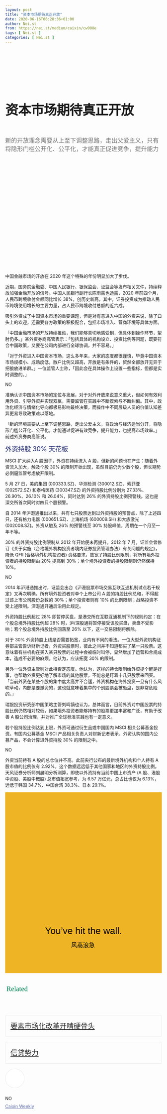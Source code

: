 ```yaml
---
layout: post
title: "资本市场期待真正开放"
date: 2020-06-16T06:28:36+01:00
author: Nei.st
from: https://nei.st/medium/caixin/cw908e
tags: [ Nei.st ]
categories: [ Nei.st ]
---
```


<article class="post-19889 post type-post status-publish format-standard hentry category-caixin" id="post-19889"> <header class="page-header medium Archives"><div class="page-header__image"></div><div class="page-header__content"><h1 class="page-title text-align-center">资本市场期待真正开放</h1></div> </header><div class="entry-content aesop-entry-content" id="post-19889-content"><link as="font" crossorigin="anonymous" href="//cdn.jsdelivr.net/gh/0nd1jyU39XQ/_/glyph/font-face/0uIzqoZjSuJfvSBnvgXTcApMtcVhMcpr.woff" rel="preload" type="font/woff"/><link as="font" crossorigin="anonymous" href="//cdn.jsdelivr.net/gh/0nd1jyU39XQ/_/glyph/font-face/1sTnSLZWDKucPX6SAk.woff" rel="preload" type="font/woff"/><style>@font-face{font-family:"etQuXe8pln0zqff6VgxLRg";font-display:fallback;src:url(//cdn.jsdelivr.net/gh/0nd1jyU39XQ/_/glyph/font-face/0uIzqoZjSuJfvSBnvgXTcApMtcVhMcpr.woff) format("woff");font-style:normal;font-weight:400}@font-face{font-family:"PingFang-SC-W3";font-display:fallback;src:url(//cdn.jsdelivr.net/gh/0nd1jyU39XQ/_/glyph/font-face/1sTnSLZWDKucPX6SAk.woff) format("woff");font-style:normal;font-weight:400}</style><p class="blog-post__description">新的开放理念需要从上至下调整思路，走出父爱主义，只有将隐形门槛公开化、公平化，才能真正促进竞争，提升能力</p><span id="more-19889"></span><style>svg#dino{width:72px;margin-left:30%}.container.large.img.edge{max-width:1640px;width:100%}@media (max-width:1300px){.container.large.img.edge .aesop-image-component{margin:0 20px}}@media (max-width:889px){.container.large.img.edge .aesop-image-component{margin:0 5%}}.u-overflowHidden{overflow:hidden!important}.u-flexCenter{display:-webkit-box!important;display:-webkit-flex!important;display:-ms-flexbox!important;display:flex!important;-webkit-box-align:center!important;-webkit-align-items:center!important;-ms-flex-align:center!important;align-items:center!important}.u-flex0{-webkit-box-flex:0;-webkit-flex:0 0 auto;-ms-flex:0 0 auto;flex:0 0 auto}.u-flex1{-webkit-box-flex:1;-webkit-flex:1 1 auto;-ms-flex:1 1 auto;flex:1 1 auto}.u-marginVertical24{margin-top:24px!important;margin-bottom:24px!important}.u-paddingLeft15{padding-left:15px!important}.u-paddingBottom3{padding-bottom:3px!important}.u-fontSize15{font-size:17px!important}.u-noWrapWithEllipsis{white-space:nowrap!important;text-overflow:ellipsis!important;overflow:hidden!important}.uiScale{line-height:20px;font-size:16px}.uiScale .ui-caption{color:rgba(0,0,0,.54)!important;fill:rgba(0,0,0,.54)!important}.uiScale-caption--regular .ui-caption{--x-height-multiplier:0.342!important;--baseline-multiplier:0.22!important;letter-spacing:0!important;font-size:16px!important;line-height:20px!important;-webkit-transform:translateY(1.52px);transform:translateY(1.52px)}svg.icon.icon-initium{width:70px}a.initium.__link-logo,a.initium.__link-logo:hover{padding-bottom:0;border-bottom:none!important;color:rgba(0,0,0,.84)!important}.page-header{padding:110px 0 0}.page-header__content{max-width:800px}.page-title:not(#algolia-search-box){font-size:42px;line-height:1.3;text-align:left}.entry-content>h2,.page-title:not(#algolia-search-box){--x-height-multiplier:0.342;--baseline-multiplier:0.22;letter-spacing:-.015em}.entry-content>h2{font-style:normal;font-family:schnyder-scond-normal-600,etQuXe8pln0zqff6VgxLRg,SF Pro Display,PingFangSC-Thin,graphik-normal-300,PingFang-SC-W3,Segoe UI,Roboto,Microsoft YaHei UI,Source Han Sans SC,Helvetica Neue,Helvetica,Arial,sans-serif;font-weight:400;margin-bottom:0}.entry-content>h2.graf-after--p{margin-top:56px}.entry-content>p:first-of-type{color:rgba(0,0,0,.54);font-size:19px}@media (max-width:767px){.page-title:not(#algolia-search-box){font-size:36px;line-height:1.3;letter-spacing:-.015em}.entry-content>h2{font-size:28px;letter-spacing:-.015em}.entry-content>h2.graf-after--p{margin-top:28px}.entry-content>p:first-of-type{font-size:17px}svg.icon.icon-initium{width:65px}.container.img.edge{width:100%}.container.img.edge .aesop-image-component{width:90%;margin:0 auto;max-width:800px}}.collection.jsx-1092709871{margin:2.5rem 0 1rem}.collection.jsx-1092709871 header.jsx-1092709871{display:flex;-webkit-box-align:center;align-items:center;-webkit-box-pack:justify;justify-content:space-between;padding-bottom:1rem}.text-icon.jsx-65431776{user-select:none;font-size:0;vertical-align:middle}.weight-medium.jsx-65431776{font-weight:500}.small.jsx-1944497846{width:1.4rem;height:1.4rem}.text-icon.jsx-65431776 *{display:inline-block;vertical-align:baseline}.text.jsx-65431776{line-height:1}.size-md.jsx-65431776 .text.jsx-65431776{font-size:1.4rem}.spacing-xxtight.text-right.jsx-65431776 .text.jsx-65431776{padding-left:.25rem}ul{list-style:none}h2,li,ul{margin:0;padding:0;border:0}.collection-list.jsx-1092709871 li.jsx-1092709871>.container{padding-bottom:1rem}.container.jsx-2013367371{padding-bottom:1.5rem}.content.jsx-2013367371{display:flex;-webkit-box-pack:justify;justify-content:space-between;position:relative}.content.no-cover.jsx-2013367371{display:block}.content.type-collection.jsx-2013367371{border-radius:4px;border:1px solid rgba(0,0,0,.08);overflow:hidden;padding:1rem 11rem 1rem 1rem}.content.type-collection.no-cover.jsx-2013367371{padding-right:1rem}.content.jsx-2013367371 .left.jsx-2013367371{padding-right:1.5rem}.collection.jsx-1092709871 a:not(.button){border-bottom:none!important}.sidebar.jsx-2996311878{font-weight:500;font-family:schnyder-scond-normal-600,etQuXe8pln0zqff6VgxLRg,SF Pro Display,PingFangSC-Thin,graphik-normal-300,PingFang-SC-W3,Segoe UI,Roboto,Microsoft YaHei UI,Source Han Sans SC,Helvetica Neue,Helvetica,Arial,sans-serif;font-size:calc(1.35rem + 1px);line-height:1.6;color:rgba(0,0,0,.84)}.collection-list.jsx-1092709871 li.jsx-1092709871:last-child>.container{padding-bottom:0}span.jsx-65431776.text-icon.text-right.size-md.spacing-xxtight.weight-medium svg{fill:#009f5f}span.jsx-1092709871{color:#008754;font-family:"medium-content-sans-serif-font"}@-webkit-keyframes clapsk1{0%{transform:scale(1);opacity:1}70%{transform:scale(1.4);opacity:0}to{opacity:0}}@-moz-keyframes clapsk1{0%{transform:scale(1);opacity:1}70%{transform:scale(1.4);opacity:0}to{opacity:0}}@keyframes clapsk1{0%{transform:scale(1);opacity:1}70%{transform:scale(1.4);opacity:0}to{opacity:0}}.qyoLgsBMfk2RyP6PZqEQUQ{display:flex;align-items:center}.TA9FsqtAclEQEnnC{margin-right:16px;display:block;position:relative}.q9pBoz6iftkg{color:inherit;fill:inherit;font-size:inherit;border:inherit;font-family:inherit;letter-spacing:inherit;font-weight:inherit;padding:0;margin:0}.q9pBoz6iftkg:hover{cursor:pointer;color:rgba(0,0,0,.9);fill:rgba(0,0,0,.9)}.q9pBoz6iftkg:focus{outline:0}.q9pBoz6iftkg:disabled{cursor:default;color:rgba(0,0,0,.54);fill:rgba(0,0,0,.54)}.ISq0AssRMiRdK46s31e1tA,.VBC0sS11TRzyNj7ur4DqLQ{border-radius:50%;display:flex;align-items:center}.VBC0sS11TRzyNj7ur4DqLQ{padding:0;outline:0;border:0;user-select:none;cursor:pointer;background:#fff;justify-content:center;z-index:2;left:0;height:100%;position:absolute;top:0;width:100%}.VBC0sS11TRzyNj7ur4DqLQ>svg{pointer-events:none}.VBC0sS11TRzyNj7ur4DqLQ:active{border-style:solid}.ISq0AssRMiRdK46s31e1tA{background-color:#fff;border:1px solid rgba(0,0,0,.1);height:60px;position:relative;transition:border-color .15s ease;width:60px;fill:#02b875}.ISq0AssRMiRdK46s31e1tA:before{background:radial-gradient(circle,#1c9963 60%,transparent 70%);border-radius:50%;content:"";display:block;z-index:0;left:0;height:100%;position:absolute;top:0;width:100%}.ISq0AssRMiRdK46s31e1tA:focus{outline:0}.hentry{padding-bottom:0}.sosumi p{margin-bottom:0}.ISq0AssRMiRdK46s31e1tA:hover:before{animation:clapsk1 2s cubic-bezier(.1,.12,.25,1) infinite}.ISq0AssRMiRdK46s31e1tA:before{background:radial-gradient(circle,#6270aa 60%,transparent 70%)}.ISq0AssRMiRdK46s31e1tA:hover{border-color:#6270aa}.categories.icon-link a,.comment-form a:not(.button),.logged-in-as,ul.post-categories a{color:#6270aa}.categories.icon-link svg,.st0,.VBC0sS11TRzyNj7ur4DqLQ,div#llc-comments-loader svg#loading{fill:#7182cb}button#llc_comments_button,input[type=button],input[type=reset],input[type=submit]{border-color:#7182cb}input[type=submit]:hover{background-color:#7182cb;border-color:#7182cb}.entry-content>h2{color:#1f286f}span.markup--p{background-color:#dce7ff}.container.large.img.xxl { max-width: 1280px; }</style><div class="container large img edge"><div class="aspectRatioPlaceholder"><div class="aspectRatioPlaceholder-fill" style="padding-bottom:66.68334167083542%"></div><div class="progressiveMedia" data-height="1333" data-width="1999"> <img alt="" class="progressiveMedia-thumbnail" src="https://cdn.jsdelivr.net/gh/0nd1jyU39XQ/_/img/0/iILTXaakb1fg.jpg"/> <canvas class="progressiveMedia-canvas"></canvas> <img alt="" class="progressiveMedia-image lazyload" data-src="https://cdn.jsdelivr.net/gh/0nd1jyU39XQ/_/img/1/iILTXaakb1fg.jpg"/></div></div></div><p>中国金融市场的开放在 2020 年这个特殊的年份明显加大了步伐。</p><p>近期，国务院金融委、中国人民银行、银保监会、证监会等发布相关文件，持续释放加强金融开放的信号。中国人民银行副行长陈雨露也透露，2020 年前四个月，人民币跨境收付金额同比增长 38%，创历史新高，其中，证券投资成为推动人民币跨境使用增长的主要力量，占人民币跨境收付总额的近六成。</p><p>吸引外资成了中国资本市场的重要课题，但是对有意进入中国的外资来说，除了口头上的欢迎，还需要各方政策的积极配合，包括市场准入、营商环境等具体方面。</p><p>「中国金融市场的开放持续推动，我们能够真切地感受到，但具体到操作环节，掣肘仍多。」某外资券商高管表示：「包括具体的机构设立、投资比例等问题，既要符合中国政策，又要在公司内部进行全球协调，并不容易。」</p><p>「对于外资进入中国资本市场，这么多年来，大家的态度都很谨慎，毕竟中国资本市场规模小、成熟度低，散户比例又超高，开放是有条件的，贸然全部放开无异于把狼放进羊群。」一位监管人士称，「因此会在具体操作上设置一些指标，但都是实时调整的。」</p><div class="code-block code-block-1" style="margin: 8px 0; clear: both;"><div class="container ads_KbHEVhh8Rw"><div class="card card--blog post-sidebar"><div class="card-body"><div class="logo_ngcontent-kty-0"> </div><div class="iframe-blocker U6XAMK63Vh00WqvF2BacIQ"><div class="background-h60B"> </div><div class="WumZiPCS4MeMw4pxQ">  <ins class="adsbygoogle GQRYJ4ilqIfEmC2iS9UfdQ" data-ad-client="ca-pub-2392282512996260" data-ad-format="fluid" data-ad-layout="in-article" data-ad-slot="8142634852" data-full-width-responsive="false" style="display:block; text-align:center;"></ins>  </div></div></div><div class="card-footer"><div class="card-footer-wrapper" layout="row bottom-left"><div class="card-medium is-shownIfHover" self="right"> NO</div></div></div></div></div></div><p>准确认识中国资本市场的定位与发展，对于对外开放来说意义重大，但如何有效利用外资、引导外资并实现双赢，需要监管在实践中不断摸索与不断纠偏。其中，政治化经济与情绪化导向都极易影响最终决策，而操作中不同层级人员的价值认知差异更易导致政策难以落地。</p><p>「新的环境需要从上至下调整思路，走出父爱主义，将政治与经济适当分开，将隐形门槛公开化、公平化，才能通过促进有效竞争，提升能力，也提高市场效率。」前述外资券商高管说。</p><h2>外资持股 30% 天花板</h2><p>MSCI 扩大纳入A 股因子，外资在持续流入 A 股，但新的问题也在产生：随着外资流入加大，触及个股 30% 的限制开始出现，虽然目前仍为少数个股，但长期势必倒逼监管考虑放开限制。</p><p>5 月 27 日，美的集团 (000333.SZ)、华测检测 (300012.SZ)、索菲亚 (002572.SZ) 和泰格医药 (300347.SZ) 的外资持股比例分别为 27.33%、26.90%、26.10% 和 26.04%，同时达到 26% 的外资持股比例预警线。这也是深交所首次同时对四只个股预警。</p><p>自 2014 年沪港通推出以来，共有七只股票达到过外资持股的预警点，除了上述四只，还有格力电器 (000651.SZ)、上海机场 (600009.SH) 和大族激光 (002008.SZ)。外资从触及 26% 的预警线至 30% 持股峰值，周期在一个月至一年不等。</p><p>30% 的外资持股比例限制从 2012 年开始便未再提升。2012 年 7 月，证监会曾修订《关于实施〈合格境外机构投资者境内证券投资管理办法〉有关问题的规定》，降低 QFII (合格境外机构投资者) 资格要求，放宽了持股比例限制，将所有境外投资者的持股限制由 20% 提高到 30%；单个境外投资者的持股限制则仍然保持 10%。</p><div class="code-block code-block-1" style="margin: 8px 0; clear: both;"><div class="container ads_KbHEVhh8Rw"><div class="card card--blog post-sidebar"><div class="card-body"><div class="logo_ngcontent-kty-0"> </div><div class="iframe-blocker U6XAMK63Vh00WqvF2BacIQ"><div class="background-h60B"> </div><div class="WumZiPCS4MeMw4pxQ">  <ins class="adsbygoogle GQRYJ4ilqIfEmC2iS9UfdQ" data-ad-client="ca-pub-2392282512996260" data-ad-format="fluid" data-ad-layout="in-article" data-ad-slot="8142634852" data-full-width-responsive="false" style="display:block; text-align:center;"></ins>  </div></div></div><div class="card-footer"><div class="card-footer-wrapper" layout="row bottom-left"><div class="card-medium is-shownIfHover" self="right"> NO</div></div></div></div></div></div><p>2014 年沪港通推出时，证监会出台《沪港股票市场交易互联互通机制试点若干规定》又再次明确，所有境外投资者对单个上市公司 A 股的持股比例总和，不得超过该上市公司股份总数的 30%；单个投资者则有 10% 的比例限制；战略投资不受上述限制。深港通开通后沿用此规定。</p><p>外资持股比例超过 28% 即暂停买盘，是港交所在互联互通机制下的规则约定：在个股总境外持股比例超 28% 时，沪/深股通将暂停接受该股买盘，卖盘不受影响；若个股总境外持股比例回落至 26% 以下，这一交易限制将解除。</p><p>对于 30% 外资持股上线是否需要拓宽，业内有不同的看法。一位大型外资机构证券部主管告诉财新记者，外资买股票时，彼此之间并不知道都买了某一只股票。这意味着有些机构在买入某只股票的过程中会被临时叫停，显然增加了运营和合规成本，造成不必要的麻烦。他认为，应该拓宽 30% 的限制。</p><p>另外一位外资主管则对此持否定态度。他认为，这样的持仓限制给外资提个醒是好事，也帮助外资更好地了解市场的其他股票，不能总是盯着十几只股票来回买。「当前外资在某些个股的集中度太高并不合适，外资机构在海外投资一旦有什么风吹草动，内部是要撤资的，这也就意味着集中的个别股票会被砸盘，是非常危险的。」</p><p>瑞银投资研究部中国策略主管刘鸣镝也认为，总体而言，目前外资对中国股票的持股比例仍然相对较低，如果境外投资者能够持有的股票更加丰富和广泛，有助于改善 A 股公司治理，并对推广全球标准实践也有一定意义。</p><p>若个股持股比例达到上限，外资可通过衍生品或中国国内 MSCI 相关公募基金投资。有国内公募基金 MSCI 产品相关负责人对财新记者表示，外资认购的国内公募产品，不会计算进外资持股 30% 的限制之中。</p><div class="code-block code-block-1" style="margin: 8px 0; clear: both;"><div class="container ads_KbHEVhh8Rw"><div class="card card--blog post-sidebar"><div class="card-body"><div class="logo_ngcontent-kty-0"> </div><div class="iframe-blocker U6XAMK63Vh00WqvF2BacIQ"><div class="background-h60B"> </div><div class="WumZiPCS4MeMw4pxQ">  <ins class="adsbygoogle GQRYJ4ilqIfEmC2iS9UfdQ" data-ad-client="ca-pub-2392282512996260" data-ad-format="fluid" data-ad-layout="in-article" data-ad-slot="8142634852" data-full-width-responsive="false" style="display:block; text-align:center;"></ins>  </div></div></div><div class="card-footer"><div class="card-footer-wrapper" layout="row bottom-left"><div class="card-medium is-shownIfHover" self="right"> NO</div></div></div></div></div></div><p>外资当前持有 A 股的总仓位并不高。此前央行公布的最新境外机构和个人持有 A 股市值的比例仅有 2.92%，这个数据远远低于其他国家和地区的外资持股比例。天风证券分析师刘晨明分析测算，即使以外资持有当前中国上市资产 (A 股、港股中资股、美股中概股) 总市值拓宽参考，为 6.57 万亿元，总占比也仅为 6.13%，远低于韩国 34.7%、中国台湾 38.3%、日本 29.1%。</p><style>@font-face { font-family:"Irvin Text";src:url("https://cdn.jsdelivr.net/gh/0nd1jyU39XQ/_/glyph/fonts/newyorker/Irvin-Text.woff2") format("woff2"),url("https://cdn.jsdelivr.net/gh/0nd1jyU39XQ/_/glyph/fonts/newyorker/Irvin-Text.woff") format("woff"),url("https://cdn.jsdelivr.net/gh/0nd1jyU39XQ/_/glyph/fonts/newyorker/Irvin-Text.ttf") format("truetype") } @font-face { font-family:"Irvin Heading";src:url("https://cdn.jsdelivr.net/gh/0nd1jyU39XQ/_/glyph/fonts/newyorker/Irvin-Heading.woff2") format("woff2"),url("https://cdn.jsdelivr.net/gh/0nd1jyU39XQ/_/glyph/fonts/newyorker/Irvin-Heading.woff") format("woff"),url("https://cdn.jsdelivr.net/gh/0nd1jyU39XQ/_/glyph/fonts/newyorker/Irvin-Heading.ttf") format("truetype"),url("https://cdn.jsdelivr.net/gh/0nd1jyU39XQ/_/glyph/fonts/newyorker/Irvin-Heading.otf") format("opentype") } h1.BarrierFailsafe__header___1VGQh { margin: 20px auto 10px; font-weight: 400; font-size: 30px; color: #000; font-family: "Irvin Heading",neist-display-font, sans-serif; line-height: normal; text-align: center; -webkit-font-smoothing: antialiased; -moz-osx-font-smoothing: grayscale; text-rendering: geometricPrecision; } @media (max-width:767px){ h1.BarrierFailsafe__header___1VGQh { font-size: 25px; } } .BarrierFailsafe__fullBarrier___2bFWd { background-color: #efb425; padding: 50px; } .BarrierFailsafe__body___2hQxl { text-size-adjust: 100%; font-weight: 300; font-family: "SF Pro Display",PingFangSC-Thin,"graphik-normal-300","PingFang-SC-W3","Segoe UI",Roboto,"Microsoft YaHei UI","Source Han Sans SC","Helvetica Neue","Helvetica","Arial",sans-serif; box-sizing: inherit; word-break: normal; line-height: 38px; margin: 0 0 20px; font-size: 19px; color: #000; text-align: center; } .svgIcon{display:inline-block} .svgIcon--19px { line-height: 19px; height: 19px; vertical-align: middle; margin-bottom: 3px; margin-left: -2px; fill: rgba(0,0,0,.35); } .button.is-touchIconFadeInPulse.is-touched:not(:active) .svgIcon,.link.is-touchIconFadeInPulse.is-touched:not(:active) .svgIcon{-webkit-animation:fade-in-pulse-06 .1s;animation:fade-in-pulse-06 .1s}.button.is-active.is-touchIconFadeInPulse.is-touched:not(:active) .svgIcon,.link.is-active.is-touchIconFadeInPulse.is-touched:not(:active) .svgIcon{-webkit-animation:fade-in-pulse-08 .3s;animation:fade-in-pulse-08 .3s} a.wdAUwEkxSXQjBoQ { border-bottom: none !important; } form.e-secret { text-align: center; } input.euc-y-i, input.euc-y-s { -webkit-writing-mode: horizontal-tb !important; text-indent: 0px; text-shadow: none; text-align: center; align-items: flex-start; text-decoration: none; padding: 12px; display: inline-block; letter-spacing: 0px; font-size: 16px; line-height: 20px; box-sizing: border-box; margin: 0; } input.euc-y-i { border: 1px solid #000; background: #fff; border-radius: 4px 0 0 4px; max-width: 70%; } input.euc-y-s { border-style: solid; border-width: 1px; background: #000; border-color: #000 !important; color: rgba(255,255,255,.97); border-radius: 0 4px 4px 0; max-width: 30%; } input.euc-y-s:hover { background-color: #000 !important; border-color: #000 !important; } .container.img.gfw.edge { width: 100%; } svg#dinoo { width: 62px; } .nykpaywall .progressiveMedia { background: transparent; } .nykpaywall { max-width: 420px !important; }</style><div class="aesop-content-comp-wrap aesop-content-comp-columns-1" id="aesop-content-component"><div class="container img gfw edge"><div class="BarrierFailsafe__fullBarrier___2bFWd"><div class="aspectRatioPlaceholder nykpaywall"><div class="aspectRatioPlaceholder-fill" style="padding-bottom:84.61538461538461%"></div><div class="progressiveMedia" data-height="880" data-width="1040"> <img alt="" class="progressiveMedia-thumbnail" src="data:image/gif;base64,R0lGODlhCgAKAIAAAB8fHwAAACH5BAEAAAAALAAAAAAKAAoAAAIIhI+py+0PYysAOw=="/> <canvas class="progressiveMedia-canvas"></canvas> <img alt="" class="progressiveMedia-image lazyload" data-src="https://cdn.jsdelivr.net/gh/0nd1jyU39XQ/_/img/1/full-desktop@2x.png"/></div></div><h1 class="BarrierFailsafe__header___1VGQh">You’ve hit the wall.</h1><div class="BarrierFailsafe__body___2hQxl">风高浪急 <a class="wdAUwEkxSXQjBoQ" href="https://nei.st/medium/j2c6srlbezlceyrdintsxq" rel="noopener noreferrer nofollow" target="_blank"><span class="svgIcon svgIcon--questionMark svgIcon--19px"></span></a></div></div></div></div><section class="jsx-1092709871 collection"><header class="jsx-1092709871 container"><span class="jsx-65431776 text-icon text-right size-md spacing-xxtight weight-medium"><span class="jsx-65431776 text"><span class="jsx-1092709871">Related</span></span></span></header><ul class="jsx-1092709871 collection-list"><li class="jsx-1092709871"><section class="jsx-2013367371 container"><div class="jsx-2013367371 content no-cover type-collection"><div class="jsx-2013367371 left"> <a class="jsx-2013367371" href="https://nei.st/medium/caixin/cw901g"><h2 class="jsx-2996311878 sidebar">要素市场化改革开啃硬骨头</h2> </a></div></div></section></li><li class="jsx-1092709871"><section class="jsx-2013367371 container"><div class="jsx-2013367371 content no-cover type-collection"><div class="jsx-2013367371 left"> <a class="jsx-2013367371" href="https://nei.st/medium/economist/special-report/credit-clout"><h2 class="jsx-2996311878 sidebar">信贷势力</h2> </a></div></div></section></li></ul></section><div class="container qyoLgsBMfk2RyP6PZqEQUQ"><div class="TA9FsqtAclEQEnnC"><a class="q9pBoz6iftkg" href="https://nei.st/medium/caixin?source=cw908"><div class="ISq0AssRMiRdK46s31e1tA"><div class="VBC0sS11TRzyNj7ur4DqLQ"></div></div></a></div></div><div class="code-block code-block-2" style="margin: 8px 0; clear: both;"> <br/><div class="container ads_KbHEVhh8Rw"><div class="card card--blog post-sidebar"><div class="card-body"><div class="logo_ngcontent-kty-0"> </div><div class="iframe-blocker U6XAMK63Vh00WqvF2BacIQ"><div class="background-h60B"> </div><div class="WumZiPCS4MeMw4pxQ">  <ins class="adsbygoogle" data-ad-client="ca-pub-2392282512996260" data-ad-format="autorelaxed" data-ad-slot="4950247302" style="display:block"></ins>  </div></div></div><div class="card-footer"><div class="card-footer-wrapper" layout="row bottom-left"><div class="card-medium is-shownIfHover" self="right"> NO</div></div></div></div></div></div></div> <footer class="entry-footer"><div class="categories icon-link"><a href="https://nei.st/category/medium/caixin" rel="category tag">Caixin Weekly</a></div> </footer></article>
